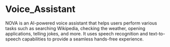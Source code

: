 # Voice_Assistant
NOVA is an AI-powered voice assistant that helps users perform various tasks such as searching Wikipedia, checking the weather, opening applications, telling jokes, and more. It uses speech recognition and text-to-speech capabilities to provide a seamless hands-free experience.
